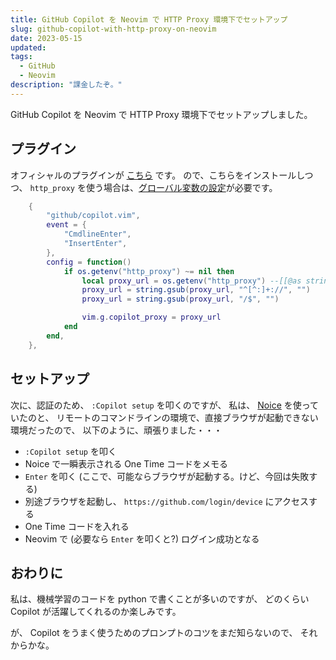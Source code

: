 ```yaml
---
title: GitHub Copilot を Neovim で HTTP Proxy 環境下でセットアップ
slug: github-copilot-with-http-proxy-on-neovim
date: 2023-05-15
updated:
tags:
  - GitHub
  - Neovim
description: "課金したぞ。"
---
```


GitHub Copilot を Neovim で HTTP Proxy 環境下でセットアップしました。

## プラグイン

オフィシャルのプラグインが [こちら](https://github.com/github/copilot.vim) です。
ので、こちらをインストールしつつ、 `http_proxy` を使う場合は、[グローバル変数の設定](https://github.com/github/copilot.vim/blob/1358e8e45ecedc53daf971924a0541ddf6224faf/doc/copilot.txt#L78-L83)が必要です。

```lua
    {
        "github/copilot.vim",
        event = {
            "CmdlineEnter",
            "InsertEnter",
        },
        config = function()
            if os.getenv("http_proxy") ~= nil then
                local proxy_url = os.getenv("http_proxy") --[[@as string]]
                proxy_url = string.gsub(proxy_url, "^[^:]+://", "")
                proxy_url = string.gsub(proxy_url, "/$", "")

                vim.g.copilot_proxy = proxy_url
            end
        end,
    },
```

## セットアップ

次に、認証のため、 `:Copilot setup` を叩くのですが、
私は、 [Noice](folke/noice.nvim) を使っていたのと、
リモートのコマンドラインの環境で、直接ブラウザが起動できない環境だったので、
以下のように、頑張りました・・・

- `:Copilot setup` を叩く
- Noice で一瞬表示される One Time コードをメモる
- `Enter` を叩く (ここで、可能ならブラウザが起動する。けど、今回は失敗する)
- 別途ブラウザを起動し、 `https://github.com/login/device` にアクセスする
- One Time コードを入れる
- Neovim で (必要なら `Enter` を叩くと?) ログイン成功となる

## おわりに

私は、機械学習のコードを python で書くことが多いのですが、
どのくらい Copilot が活躍してくれるのか楽しみです。

が、 Copilot をうまく使うためのプロンプトのコツをまだ知らないので、
それからかな。
